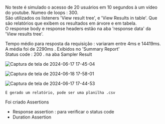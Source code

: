 No teste é simulado o acesso de 20 usuários em 10 segundos à um vídeo do youtube. Numeo de loops : 300.    
São utilizados os listeners 'View result tree', e 'View Results in table'. Que são relatórios que exibem os resultados em árvore e em tabela.    
O response body e response headers estão na aba 'response data' da 'View results tree'.
    
Tempo médio para resposta da requisição : variaram entre 4ms e 14419ms. A média foi de 2290ms  . Exibidos no 'Summary Report'    
Status code : 200   . na aba Sampler Result     
    
    

  ![Captura de tela de 2024-06-17 17-45-04](https://github.com/klausmerini/JMeterTests/assets/109608171/71eccb0f-e2fb-4f4c-8d16-7a698ae1dd58)    

   ![Captura de tela de 2024-06-18 17-58-01](https://github.com/klausmerini/JMeterTests/assets/109608171/e374ba86-a858-40aa-9f28-f2a60b52a72e)   
   
  ![Captura de tela de 2024-06-17 17-44-53](https://github.com/klausmerini/JMeterTests/assets/109608171/3b55671c-63b3-46cb-b7ce-3391c90a457d)    

    É gerado um relatório, pode ser uma planilha .csv    
Foi criado Assertions    
- Response assertion : para verificar o status code
- Duration Assertion
